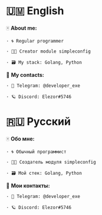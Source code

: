 # 🇺🇲 English

🀄 **About me:**

    · 🌀 Regular programmer

    · 🧑‍💻 Creator module simpleconfig

    · 🗃️ My stack: Golang, Python

🚚 **My contacts:**

    · 📡 Telegram: @developer_exe

    · 🪐 Discord: Elezor#5746

# 🇷🇺 Русский


🀄 **Обо мне:**

    · 🌀 Обычный программист

    · 🧑‍💻 Создатель модуля simpleconfig

    · 🗃️ Мой стек: Golang, Python

🚚 **Мои контакты:**

    · 📡 Telegram: @developer_exe

    · 🪐 Discord: Elezor#5746
